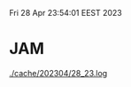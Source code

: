 Fri 28 Apr 23:54:01 EEST 2023
# JAM
<a href='./cache/202304/28_23.log'>./cache/202304/28_23.log</a>

